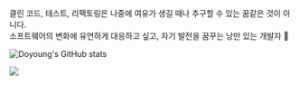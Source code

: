클린 코드, 테스트, 리팩토링은 나중에 여유가 생길 때나 추구할 수 있는 꿈같은 것이 아니다. <br/>
소프트웨어의 변화에 유연하게 대응하고 싶고, 자기 발전을 꿈꾸는 낭만 있는 개발자 🌱

![Doyoung's GitHub stats](https://github-readme-stats.vercel.app/api?username=doyoung0205&theme=slateorange&show_icons=true)


<a href="https://github.com/doyoung0205/daily-book-read-n-write" target="_blank">
  <img align="center" src="https://github-readme-stats.vercel.app/api/pin/?username=doyoung0205&repo=daily-book-read-n-write&theme=slateorange" />
</a>
